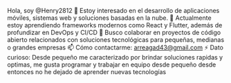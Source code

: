 Hola, soy @Henry2812
👀 Estoy interesado en el desarrollo de aplicaciones móviles, sistemas web y soluciones basadas en la nube.
🌱 Actualmente estoy aprendiendo frameworks modernos como React y Flutter, además de profundizar en DevOps y CI/CD
💞️ Busco colaborar en proyectos de código abierto relacionados con soluciones tecnológicas para pequeñas, medianas o grandes empresas
📫 Cómo contactarme: arreagad43@gmail.com 
⚡ Dato curioso: Desde pequeño me caracterizado por brindar soluciones rapidas y optimas, me gusta programar y trabajar en equipo desde pequeño desde entonces no he dejado de aprender nuevas tecnologías

<!---
Henry2812/Henry2812 is a ✨ special ✨ repository because its `README.md` (this file) appears on your GitHub profile.
You can click the Preview link to take a look at your changes.
--->
